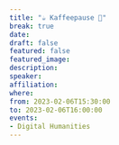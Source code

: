 ```yaml
---
title: "☕️ Kaffeepause 🥐"
break: true
date:
draft: false
featured: false
featured_image:
description:
speaker:
affiliation:
where:
from: 2023-02-06T15:30:00
to: 2023-02-06T16:00:00
events:
- Digital Humanities
---
```

